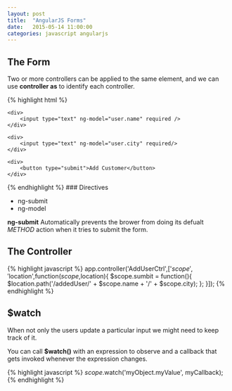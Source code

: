```yaml
---
layout: post
title:  "AngularJS Forms"
date:   2015-05-14 11:00:00
categories: javascript angularjs
---
```


## The Form

Two or more controllers can be applied to the same element, and we can use **controller as** to identify each controller.

{% highlight html %}
<form ng-submit="user.submit()" ng-controller="AddUserCtrl as user">
    
    <div>
        <input type="text" ng-model="user.name" required />
    </div>

    <div>
        <input type="text" ng-model="user.city" required/>
    </div>

    <div>
        <button type="submit">Add Customer</button>
    </div>

</form>
{% endhighlight %}
### Directives

* ng-submit
* ng-model

**ng-submit** Automatically prevents the brower from doing its defualt *METHOD* action when it tries to submit the form.

## The Controller

{% highlight javascript %}
app.controller('AddUserCtrl',['$scope','$location',function($scope,$location){
    $scope.sumbit = function(){
        $location.path('/addedUser/' + $scope.name + '/' + $scope.city);
    };
}]);
{% endhighlight %}

## $watch

When not only the users  update a particular input we might need to keep track of it.

You can call **$watch()** with an expression to observe and a callback that gets invoked whenever the expression changes.

{% highlight javascript %}
$scope.$watch('myObject.myValue', myCallback);
{% endhighlight %}
